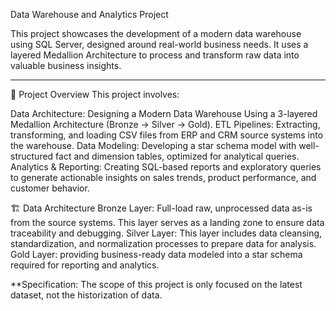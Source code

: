 Data Warehouse and Analytics Project

This project showcases the development of a modern data warehouse using SQL Server, designed around real-world business needs. It uses a layered Medallion Architecture to process and transform raw data into valuable business insights.

---
📖 Project Overview
This project involves:

Data Architecture: Designing a Modern Data Warehouse Using a 3-layered Medallion Architecture (Bronze → Silver → Gold).
ETL Pipelines: Extracting, transforming, and loading CSV files from ERP and CRM source systems into the warehouse.
Data Modeling: Developing a star schema model with well-structured fact and dimension tables, optimized for analytical queries.
Analytics & Reporting: Creating SQL-based reports and exploratory queries to generate actionable insights on sales trends, product performance, and customer behavior.


🏗️ Data Architecture
Bronze Layer: Full-load raw, unprocessed data as-is from the source systems. This layer serves as a landing zone to ensure data traceability and debugging.
Silver Layer: This layer includes data cleansing, standardization, and normalization processes to prepare data for analysis.
Gold Layer: providing business-ready data modeled into a star schema required for reporting and analytics.

**Specification: The scope of this project is only focused on the latest dataset, not the historization of data.
